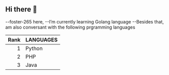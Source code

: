 ## Hi there 👋

--foster-265 here,
--I’m currently learning Golang language
--Besides that, am also conversant with the following prgramming languages


| Rank | LANGUAGES     |
|-----:|---------------|
|     1|  Python       |
|     2|  PHP          |
|     3|  Java         |
